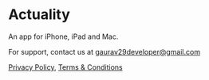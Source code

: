 # Actuality
An app for iPhone, iPad and Mac.

For support, contact us at gaurav29developer@gmail.com

[Privacy Policy](https://indianmoody.github.io/writing_gym_info/actuality_privacy_policy.html), [Terms & Conditions](https://indianmoody.github.io/writing_gym_info/actuality_tnc.html)
